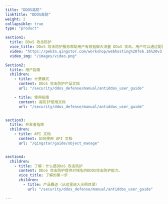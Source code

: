 ```yaml
---
title: "DDOS高防"
linkTitle: "DDOS高防"
weight: 2
collapsible: true
type: "product"

section1:
  title: DDoS 攻击防护
  vice_title: DDoS 攻击防护服务帮助用户有效抵御大流量 DDoS 攻击。用户可以通过配置 DDoS 攻击防护服务，将攻击流量引流到防护服务器，确保源站的稳定可靠。
  video: "https://pek3a.qingstor.com/workshop/webhosting%20feb.16%20v3.mp4"
  video_img: "/images/video.png"

Section2:
  title: 用户指南
  children:
    - title: 计费模式
      content: DDoS 攻击防护产品文档
      url: "/security/ddos_defense/manual/antiddos_user_guide"

    - title: 使用指南
      content: 高防IP使用文档
      url: "/security/ddos_defense/manual/antiddos_user_guide"


section3:
  title: 开发者指南
  children:
    - title: API 文档
      content: 如何使用 API 文档
      url: "/qingstor/guide/object_manage"


section4:
  children:
    - title: 了解：什么是DDoS 攻击防护
      content: DDoS 攻击防护提供对域名的DDOS攻击防护能力。
      vice_title: 了解的第一步
      children:
        - title: 产品概述（从这里进入示例目录）
          url: "/security/ddos_defense/manual/antiddos_user_guide"

---
```

